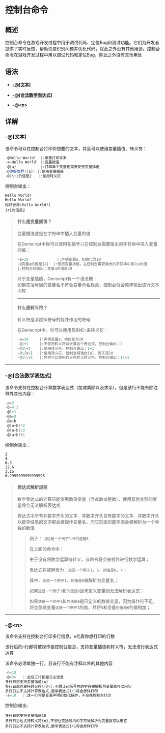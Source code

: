 # 控制台命令  
  
## 概述  
  
控制台命令在游戏开发过程中用于调试代码、定位Bug和测试功能。它们为开发者提供了实时反馈，帮助快速识别问题并优化代码，除此之外没有其他用途。控制台命令在游戏开发过程中用以调试代码和定位Bug，除此之外没有其他用处

## 语法
  
- **[-@[文本]](#文本)**  
  
- **[-@[合法数学表达式]](#合法数学表达式)**  
  
- **[-@\<n\>](#n)**  
  
## 详解  

### **\-@[文本]**  
  
该命令可以在控制台打印你想要的文本，并且可以使用变量插值、转义符：
  
```gs
-@Hello World!  |:直接打印文本
-a=Hello World! |:变量赋值
-@{a}           |:打印单个变量也需要使用变量插值
-@你好世界({a}) |:使用变量插值
-@1\+1的值是2   |:使用转义符
```  
  
控制台输出：
  
```
Hello World!
Hello World!
你好世界(Hello World!)
1+1的值是2
```  
    
> #### **什么是变量插值？**  
>
> 变量插值就是在字符串中插入变量的值  
>  
> 在Genscript中你可以使用花括号`{}`在控制台需要输出的字符串中插入变量的值：
> ```gs
> -a=10             |:声明变量a，初始化为10
> -@变量a的值是{a}  |:使用变量插值，在控制台需要输出的字符串中插入a的值
> |:控制台将输出：变量a的值是10
> ```
>    
> 对于变量插值，Genscript有一个语法糖：  
> 如果花括号里的变量名不符合变量命名规范，控制台将会原样输出该行文本内容
>
> ---
> 
> #### **什么是转义符？**  
>
> 转义符是消除掉符号的特殊作用的符号  
>  
> 在Genscript中，你可以使用反斜杠`\`来转义符：
> ```gs
> -a=10     |:声明变量a，初始化为10
> -@1+1     |:不使用转义符将计算这个表达式，控制台输出：2
> -@1\+1    |:使用转义符，控制台输出：1+1
> -@\{a\}   |:使用转义符，控制台将输出{a}，而不是10
> -@1\\+1   |:你也可以使用转义符转义转义符，控制台输出：1\+1
> ```
  
---

### **\-@[合法数学表达式]**   
  
该命令支持在控制台计算数学表达式（加减乘除以及求余），但是该行不能有除注释外其他内容：  
  
```gs
-a=2
-b=4.3
-@1+1
-@a+2
-@a+b
-@(a+b)*2
-@(a+b)/2
-@(a+b)%1
```  
  
控制台输出：  
  
```
2
4
6.3
12.6
3.15
0.2999999999999998
```  
  
> #### **表达式解析规则**  
>  
> 数学表达式的计算只能使用数值变量（浮点数或整数），使用其他类型的变量将会无法解析表达式  
>  
> 表达式中所有非数字开头的文字、非数字开头含有数字的文字、非数字开头以数字结尾的文字都会被视作变量名，而它前面的数字则会被解析为一个单独的数值
>   
>> 例子：`-@这是一个例子1+5的值是6`   
>>    
>> 在上面的命令中：  
>>  
>> 由于没有将数学运算符转义，该命令将会被视作进行数学运算；  
>>  
>> 表达式将被解析为：`这是一个例子1`，`5`，`的值是6`，`+`；  
>>  
>> 其中，`这是一个例子1`、`的值是6`被解析为变量名；  
>>  
>> 如果`这是一个例子1`和`的值是6`是未定义变量则无法解析表达式；  
>>  
>> 如果`这是一个例子1`和`的值是6`是已定义的数值变量，因为操作符不足，将会忽略变量`这是一个例子1`的值，并将`5`和变量`的值是6`的值相加；  
  
---

### **\-@\<n>**
  
该命令支持在控制台打印多行信息，`n`代表你想打印的行数  
  
该行后的`n`行都将被视作是控制台信息，支持变量插值和转义符，无法进行表达式运算  
  
该命令必须单独一行，且该行不能有注释以外的其他内容  
  
```gs
-n=10
-@<3>   |:此后三行都是日志信息
多行日志支持变量插值{n}
多行日志也支持转义符\{n\},不想让花括号内的字符被解析为变量就可以用它
多行日志不支持计算表达式,数学表达式1+1将会原样打印
-a=10   |:这一行将是变量声明初始化操作，不会在控制台打印
```  
  
控制台输出:  
  
```
多行日志支持变量插值10
多行日志也支持转义符{n},不想让花括号内的字符被解析为变量就可以用它
多行日志不支持计算表达式,数学表达式1+1将会原样打印
```
  
